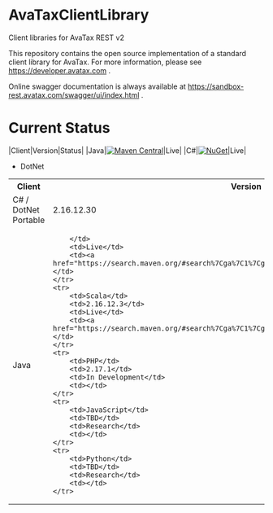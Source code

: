 # AvaTaxClientLibrary
Client libraries for AvaTax REST v2

This repository contains the open source implementation of a standard client library for AvaTax.  For more information, please see https://developer.avatax.com .

Online swagger documentation is always available at https://sandbox-rest.avatax.com/swagger/ui/index.html .

# Current Status

|Client|Version|Status|
|Java|[![Maven Central](https://maven-badges.herokuapp.com/maven-central/net.avalara.avatax/avatax-rest-v2-api-java_2.11/badge.svg)](https://maven-badges.herokuapp.com/maven-central/net.avalara.avatax/avatax-rest-v2-api-java_2.11)|Live|
|C#|[![NuGet](https://img.shields.io/nuget/v/Avalara.AvaTax.svg)](https://www.nuget.org/packages/Avalara.AvaTax/)|Live|

* DotNet

<table>
    <tr>
        <th>Client</th>
        <th>Version</th>
        <th>Status</th>
        <th>Download</th>
    </tr>
    <tr>
        <td>C# / DotNet Portable</td>
        <td>2.16.12.30</td>
        <td>Live</td>
        <td><a href="https://www.nuget.org/packages/Avalara.AvaTax/">nuget.org</a></td>
    </tr>
    <tr>
        <td>Java</td>
        <td>

        </td>
        <td>Live</td>
        <td><a href="https://search.maven.org/#search%7Cga%7C1%7Cg%3A%22net.avalara.avatax%22">maven.org</a></td>
    </tr>
    <tr>
        <td>Scala</td>
        <td>2.16.12.3</td>
        <td>Live</td>
        <td><a href="https://search.maven.org/#search%7Cga%7C1%7Cg%3A%22net.avalara.avatax%22">maven.org</a></td>
    </tr>
    <tr>
        <td>PHP</td>
        <td>2.17.1</td>
        <td>In Development</td>
        <td></td>
    </tr>
    <tr>
        <td>JavaScript</td>
        <td>TBD</td>
        <td>Research</td>
        <td></td>
    </tr>
    <tr>
        <td>Python</td>
        <td>TBD</td>
        <td>Research</td>
        <td></td>
    </tr>
</table>

